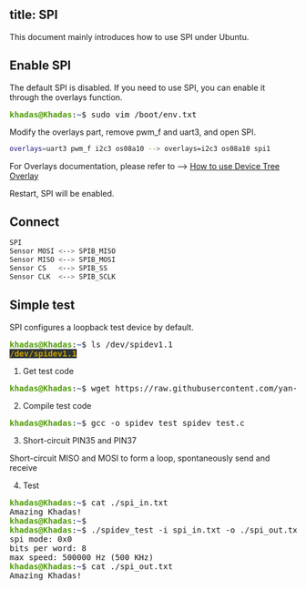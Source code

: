title: SPI
---

This document mainly introduces how to use SPI under Ubuntu.

## Enable SPI

The default SPI is disabled. If you need to use SPI, you can enable it through the overlays function.

<pre><font color="#4E9A06"><b>khadas@Khadas</b></font>:<font color="#3465A4"><b>~</b></font>$ sudo vim /boot/env.txt</pre>

Modify the overlays part, remove pwm_f and uart3, and open SPI.

```sh
overlays=uart3 pwm_f i2c3 os08a10 --> overlays=i2c3 os08a10 spi1
```

For Overlays documentation, please refer to --> [How to use Device Tree Overlay](./DeviceTreeOverlay.html)

Restart, SPI will be enabled.

## Connect

```sh
SPI
Sensor MOSI <--> SPIB_MISO
Sensor MISO <--> SPIB_MOSI
Sensor CS   <--> SPIB_SS
Sensor CLK  <--> SPIB_SCLK
```

## Simple test

SPI configures a loopback test device by default.

<pre><font color="#4E9A06"><b>khadas@Khadas</b></font>:<font color="#3465A4"><b>~</b></font>$ ls /dev/spidev1.1
<span style="background-color:#2E3436"><font color="#C4A000"><b>/dev/spidev1.1</b></font></span></pre>


1. Get test code

<pre><font color="#4E9A06"><b>khadas@Khadas</b></font>:<font color="#3465A4"><b>~</b></font>$ wget https://raw.githubusercontent.com/yan-wyb/source/master/c%26c%2B%2B/embedded/app/spi/spi_test/spidev_test.c</pre>

2. Compile test code

<pre><font color="#4E9A06"><b>khadas@Khadas</b></font>:<font color="#3465A4"><b>~</b></font>$ gcc -o spidev_test spidev_test.c</pre>

3. Short-circuit PIN35 and PIN37

Short-circuit MISO and MOSI to form a loop, spontaneously send and receive

4. Test

<pre><font color="#4E9A06"><b>khadas@Khadas</b></font>:<font color="#3465A4"><b>~</b></font>$ cat ./spi_in.txt
Amazing Khadas!
<font color="#4E9A06"><b>khadas@Khadas</b></font>:<font color="#3465A4"><b>~</b></font>$
<font color="#4E9A06"><b>khadas@Khadas</b></font>:<font color="#3465A4"><b>~</b></font>$ ./spidev_test -i spi_in.txt -o ./spi_out.txt
spi mode: 0x0
bits per word: 8
max speed: 500000 Hz (500 KHz)
<font color="#4E9A06"><b>khadas@Khadas</b></font>:<font color="#3465A4"><b>~</b></font>$ cat ./spi_out.txt
Amazing Khadas!</pre>
